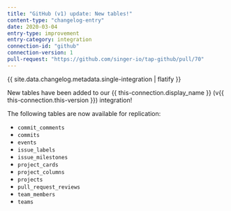 ```yaml
---
title: "GitHub (v1) update: New tables!"
content-type: "changelog-entry"
date: 2020-03-04
entry-type: improvement
entry-category: integration
connection-id: "github"
connection-version: 1
pull-request: "https://github.com/singer-io/tap-github/pull/70"
---
```

{{ site.data.changelog.metadata.single-integration | flatify }}

New tables have been added to our {{ this-connection.display_name }} (v{{ this-connection.this-version }}) integration!

The following tables are now available for replication:

- `commit_comments`
- `commits`
- `events`
- `issue_labels`
- `issue_milestones`
- `project_cards`
- `project_columns`
- `projects`
- `pull_request_reviews`
- `team_members`
- `teams`